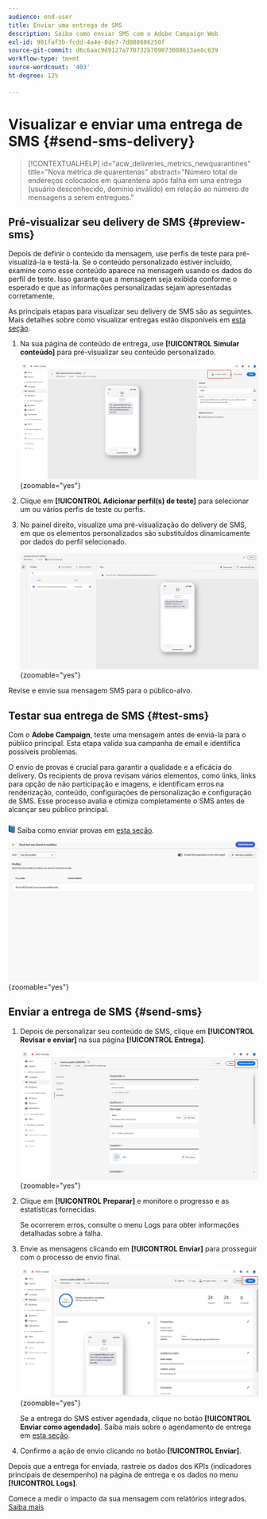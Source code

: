 ```yaml
---
audience: end-user
title: Enviar uma entrega de SMS
description: Saiba como enviar SMS com o Adobe Campaign Web
exl-id: 901faf3b-fcdd-4a4e-8de7-7d088686250f
source-git-commit: d6c6aac9d9127a770732b709873008613ae8c639
workflow-type: tm+mt
source-wordcount: '403'
ht-degree: 12%

---
```


# Visualizar e enviar uma entrega de SMS {#send-sms-delivery}

>[!CONTEXTUALHELP]
>id="acw_deliveries_metrics_newquarantines"
>title="Nova métrica de quarentenas"
>abstract="Número total de endereços colocados em quarentena após falha em uma entrega (usuário desconhecido, domínio inválido) em relação ao número de mensagens a serem entregues."

## Pré-visualizar seu delivery de SMS {#preview-sms}

Depois de definir o conteúdo da mensagem, use perfis de teste para pré-visualizá-la e testá-la. Se o conteúdo personalizado estiver incluído, examine como esse conteúdo aparece na mensagem usando os dados do perfil de teste. Isso garante que a mensagem seja exibida conforme o esperado e que as informações personalizadas sejam apresentadas corretamente.

As principais etapas para visualizar seu delivery de SMS são as seguintes. Mais detalhes sobre como visualizar entregas estão disponíveis em [esta seção](../preview-test/preview-content.md).

1. Na sua página de conteúdo de entrega, use **[!UICONTROL Simular conteúdo]** para pré-visualizar seu conteúdo personalizado.

   ![Pré-visualização de conteúdo de SMS personalizado](assets/sms_send_1.png){zoomable="yes"}

1. Clique em **[!UICONTROL Adicionar perfil(s) de teste]** para selecionar um ou vários perfis de teste ou perfis.

   <!--
    Once your test profiles are selected, click **[!UICONTROL Select]**.
    ![Selecting test profiles for SMS preview](assets/sms_send_2.png){zoomable="yes"}
    -->

1. No painel direito, visualize uma pré-visualização do delivery de SMS, em que os elementos personalizados são substituídos dinamicamente por dados do perfil selecionado.

   ![Painel de visualização mostrando a entrega personalizada de SMS](assets/sms_send_3.png){zoomable="yes"}

Revise e envie sua mensagem SMS para o público-alvo.

## Testar sua entrega de SMS {#test-sms}

Com o **Adobe Campaign**, teste uma mensagem antes de enviá-la para o público principal. Esta etapa valida sua campanha de email e identifica possíveis problemas.

O envio de provas é crucial para garantir a qualidade e a eficácia do delivery. Os recipients de prova revisam vários elementos, como links, links para opção de não participação e imagens, e identificam erros na renderização, conteúdo, configurações de personalização e configuração de SMS. Esse processo avalia e otimiza completamente o SMS antes de alcançar seu público principal.

![Ícone de livro para enviar provas](../assets/do-not-localize/book.png) Saiba como enviar provas em [esta seção](../preview-test/test-deliveries.md).

![Testando entrega de SMS](assets/sms_send_6.png){zoomable="yes"}

## Enviar a entrega de SMS {#send-sms}

1. Depois de personalizar seu conteúdo de SMS, clique em **[!UICONTROL Revisar e enviar]** na sua página **[!UICONTROL Entrega]**.

   ![Revisar e enviar a entrega de SMS](assets/sms_send_4.png){zoomable="yes"}

1. Clique em **[!UICONTROL Preparar]** e monitore o progresso e as estatísticas fornecidas.

   Se ocorrerem erros, consulte o menu Logs para obter informações detalhadas sobre a falha.

1. Envie as mensagens clicando em **[!UICONTROL Enviar]** para prosseguir com o processo de envio final.

   ![Enviando entrega de SMS](assets/sms_send_5.png){zoomable="yes"}

   Se a entrega do SMS estiver agendada, clique no botão **[!UICONTROL Enviar como agendado]**. Saiba mais sobre o agendamento de entrega em [esta seção](../msg/gs-messages.md#schedule-the-delivery-sending).

1. Confirme a ação de envio clicando no botão **[!UICONTROL Enviar]**.

Depois que a entrega for enviada, rastreie os dados dos KPIs (indicadores principais de desempenho) na página de entrega e os dados no menu **[!UICONTROL Logs]**.

Comece a medir o impacto da sua mensagem com relatórios integrados. [Saiba mais](../reporting/sms-report.md)